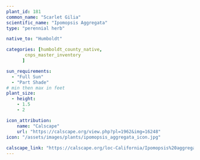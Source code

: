 ```yaml
---
plant_id: 181
common_name: "Scarlet Gilia"
scientific_name: "Ipomopsis Aggregata"
type: "perennial herb"

native_to: "Humboldt"

categories: [humboldt_county_native,
       cnps_master_inventory
      ]

sun_requirements:
  - "Full Sun"
  - "Part Shade"
# min then max in feet
plant_size:
  - height: 
    - 1.5 
    - 2

icon_attribution: 
    name: "Calscape"
    url: "https://calscape.org/view.php?pl=1962&img=16248"
icon: "/assets/images/plants/ipomopsis_aggregata_icon.jpg"
 
calscape_link: "https://calscape.org/loc-California/Ipomopsis%20aggregata(%20)"
---
```








